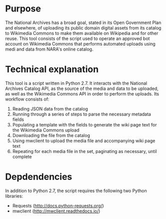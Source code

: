 # Purpose

The National Archives has a broad goal, stated in its Open Government Plan and elsewhere, of uploading its public domain digital assets from its catalog to Wikimedia Commons to make them available on Wikipedia and for other reuse. This tool consists of the script used to operate an approved bot account on Wikimedia Commons that performs automated uploads using medi and data from NARA's online catalog. 

# Technical explanation

This tool is a script written in Python 2.7. It interacts with the National Archives Catalog API, as the source of the media and data to be uploaded, as well as the Wikimedia Commons API in order to perform the uploads. Its workflow consists of:
1. Reading JSON data from the catalog
2. Running through a series of steps to parse the necessary metadata fields
3. Populating a template with the fields to generate the wiki page text for the Wikimedia Commons upload
4. Downloading the file from the catalog
5. Using mwclient to upload the media file and accompanying wiki page text
6. Repeating for each media file in the set, paginating as necessary, until complete

# Depdendencies

In addition to Python 2.7, the script requires the following two Python libraries:
* Requests (http://docs.python-requests.org/)
* mwclient (http://mwclient.readthedocs.io/)
